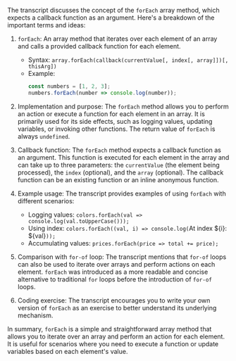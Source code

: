 The transcript discusses the concept of the `forEach` array method, which expects a callback function as an argument. Here's a breakdown of the important terms and ideas:

1. `forEach`: An array method that iterates over each element of an array and calls a provided callback function for each element.
   - Syntax: `array.forEach(callback(currentValue[, index[, array]])[, thisArg])`
   - Example:
     ```javascript
     const numbers = [1, 2, 3];
     numbers.forEach(number => console.log(number));
     ```

2. Implementation and purpose: The `forEach` method allows you to perform an action or execute a function for each element in an array. It is primarily used for its side effects, such as logging values, updating variables, or invoking other functions. The return value of `forEach` is always `undefined`.

3. Callback function: The `forEach` method expects a callback function as an argument. This function is executed for each element in the array and can take up to three parameters: the `currentValue` (the element being processed), the `index` (optional), and the `array` (optional). The callback function can be an existing function or an inline anonymous function.

4. Example usage: The transcript provides examples of using `forEach` with different scenarios:
   - Logging values: `colors.forEach(val => console.log(val.toUpperCase()));`
   - Using index: `colors.forEach((val, i) => console.log(`At index ${i}: ${val}`));`
   - Accumulating values: `prices.forEach(price => total += price);`

5. Comparison with `for-of` loop: The transcript mentions that `for-of` loops can also be used to iterate over arrays and perform actions on each element. `forEach` was introduced as a more readable and concise alternative to traditional `for` loops before the introduction of `for-of` loops.

6. Coding exercise: The transcript encourages you to write your own version of `forEach` as an exercise to better understand its underlying mechanism.

In summary, `forEach` is a simple and straightforward array method that allows you to iterate over an array and perform an action for each element. It is useful for scenarios where you need to execute a function or update variables based on each element's value.